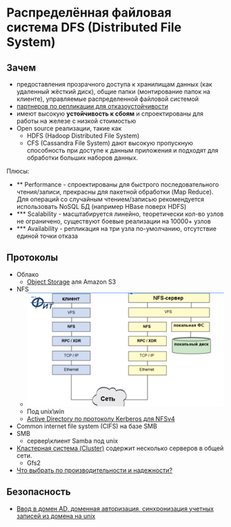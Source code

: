 # Распределённая файловая система DFS (Distributed File System)

## Зачем

- предоставления прозрачного доступа к хранилищам данных (как удаленный жёсткий диск), общие папки (монтирование папок на клиенте), управляемые распределенной файловой системой
- [партнеров по репликации для отказоустойчивости](https://windata.ru/windows-world/lokalnaya-set/raspredelennaya-fajlovaya-sistema-dfs-osnovy)
- имеют высокую __устойчивость к сбоям__ и спроектированы для работы на железе с низкой стоимостью
- Open source реализации, такие как
  - HDFS (Hadoop Distributed File System)
  - CFS (Cassandra File System) дают высокую пропускную способность при доступе к данным приложения и подходят для обработки больших наборов данных.

Плюсы:

- ** Performance - спроектированы для быстрого последовательного чтения/записи, прекрасны для пакетной обработки (Map Reduce). Для операций со случайным чтением/записью рекомендуется использовать NoSQL БД (например HBase поверх HDFS)
- *** Scalability - масштабируется линейно, теоретически кол-во узлов не ограничено, существуют боевые реализации на 10000+ узлов
- *** Availability - репликация на три узла по-умолчанию, отсутствие единой точки отказа

## Протоколы

- Облако
  - [Object Storage](../store/object.storage.md) аля Amazon S3
- NFS
	- ![nfs](../../img/nfs.png)
	- Под unix\win
	- [Active Directory по протоколу Kerberos для NFSv4](https://www.k-max.name/windows/active-directory-as-kdc-nfsv4/)
- Common internet file system (CIFS) на базе SMB
- SMB
	- сервер\клиент Samba под unix
- [Кластерная система (Cluster)](https://itelon.ru/blog/raspredelennye-faylovye-sistemy-tekhnologicheskiy-obzor-produktovyy-obzor/) содержит несколько серверов в общей сети.
  - Gfs2
- [Что выбрать по производительности и надежности?](http://codernet.ru/amp/?page=kakoj_setevoj_protokol_obmena_fajlami_imeet_luchshuyu_proizvoditelnost_i_nadezhnost)

## Безопасность

- [Ввод в домен AD, доменная авторизация, синхронизация учетных записей из домена на unix](../os/unix.md)

